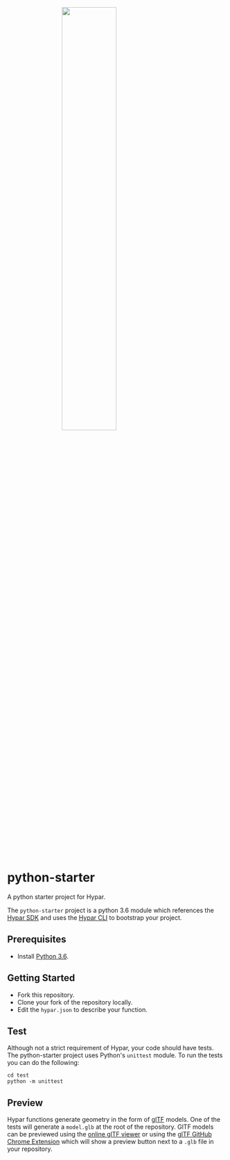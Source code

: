 <img src="https://github.com/hypar-io/sdk/blob/master/hypar_logo.svg" width="300px" style="display: block;margin-left: auto;margin-right: auto;width: 50%;">

# python-starter
A python starter project for Hypar.

The `python-starter` project is a python 3.6 module which references the [Hypar SDK](https://github.com/hypar-io/sdk) and uses the [Hypar CLI](https://github.com/hypar-io/sdk/tree/master/src/cli) to bootstrap your project.

## Prerequisites
- Install [Python 3.6](https://www.python.org/downloads/release/python-360/).

## Getting Started
- Fork this repository.
- Clone your fork of the repository locally.
- Edit the `hypar.json` to describe your function.

## Test
Although not a strict requirement of Hypar, your code should have tests. The python-starter project uses Python's `unittest` module. To run the tests you can do the following:
```
cd test
python -m unittest
```

## Preview
Hypar functions generate geometry in the form of [glTF](https://www.khronos.org/gltf/) models. One of the tests will generate a `model.glb` at the root of the repository. GlTF models can be previewed using the [online glTF viewer](https://gltf-viewer.donmccurdy.com/) or using the [glTF GitHub Chrome Extension](https://chrome.google.com/webstore/detail/gltf-preview-for-github/cokmplcldeedmnkojcinmmpjkpnalbci) which will show a preview button next to a `.glb` file in your repository.
